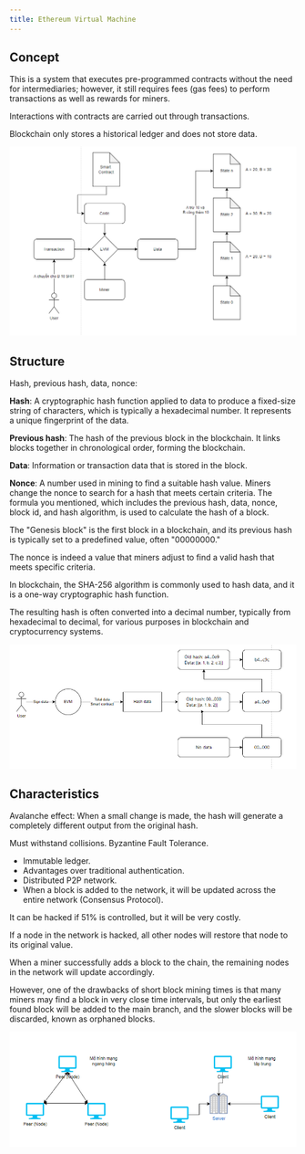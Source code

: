 ```yaml
---
title: Ethereum Virtual Machine
---
```


## Concept

This is a system that executes pre-programmed contracts without the need for intermediaries; however, it still requires fees (gas fees) to perform transactions as well as rewards for miners.

Interactions with contracts are carried out through transactions.

Blockchain only stores a historical ledger and does not store data.

![Image](https://raw.githubusercontent.com/quankori/quankori.github.io/master/src/images/blockchain/3.PNG)

## Structure

Hash, previous hash, data, nonce:

**Hash**: A cryptographic hash function applied to data to produce a fixed-size string of characters, which is typically a hexadecimal number. It represents a unique fingerprint of the data.

**Previous hash**: The hash of the previous block in the blockchain. It links blocks together in chronological order, forming the blockchain.

**Data**: Information or transaction data that is stored in the block.

**Nonce**: A number used in mining to find a suitable hash value. Miners change the nonce to search for a hash that meets certain criteria.
The formula you mentioned, which includes the previous hash, data, nonce, block id, and hash algorithm, is used to calculate the hash of a block.

The "Genesis block" is the first block in a blockchain, and its previous hash is typically set to a predefined value, often "00000000."

The nonce is indeed a value that miners adjust to find a valid hash that meets specific criteria.

In blockchain, the SHA-256 algorithm is commonly used to hash data, and it is a one-way cryptographic hash function.

The resulting hash is often converted into a decimal number, typically from hexadecimal to decimal, for various purposes in blockchain and cryptocurrency systems.

![Image](https://raw.githubusercontent.com/quankori/quankori.github.io/master/src/images/blockchain/5.PNG)

## Characteristics

Avalanche effect: When a small change is made, the hash will generate a completely different output from the original hash.

Must withstand collisions. Byzantine Fault Tolerance.

- Immutable ledger.
- Advantages over traditional authentication.
- Distributed P2P network.
- When a block is added to the network, it will be updated across the entire network (Consensus Protocol).

It can be hacked if 51% is controlled, but it will be very costly.

If a node in the network is hacked, all other nodes will restore that node to its original value.

When a miner successfully adds a block to the chain, the remaining nodes in the network will update accordingly.

However, one of the drawbacks of short block mining times is that many miners may find a block in very close time intervals, but only the earliest found block will be added to the main branch, and the slower blocks will be discarded, known as orphaned blocks.

![Image](https://raw.githubusercontent.com/quankori/quankori.github.io/master/src/images/blockchain/4.PNG)
